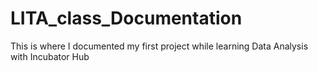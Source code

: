 # LITA_class_Documentation
This is where I documented my first project while learning Data Analysis with Incubator Hub
